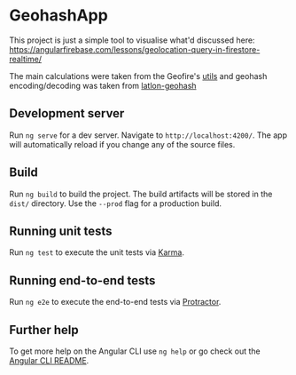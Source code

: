 # GeohashApp

This project is just a simple tool to visualise what'd discussed here: https://angularfirebase.com/lessons/geolocation-query-in-firestore-realtime/

The main calculations were taken from the Geofire's [utils](https://github.com/firebase/geofire-js/blob/master/src/utils.ts) and geohash encoding/decoding was taken from [latlon-geohash](https://github.com/chrisveness/latlon-geohash/blob/master/latlon-geohash.js)

## Development server

Run `ng serve` for a dev server. Navigate to `http://localhost:4200/`. The app will automatically reload if you change any of the source files.

## Build

Run `ng build` to build the project. The build artifacts will be stored in the `dist/` directory. Use the `--prod` flag for a production build.

## Running unit tests

Run `ng test` to execute the unit tests via [Karma](https://karma-runner.github.io).

## Running end-to-end tests

Run `ng e2e` to execute the end-to-end tests via [Protractor](http://www.protractortest.org/).

## Further help

To get more help on the Angular CLI use `ng help` or go check out the [Angular CLI README](https://github.com/angular/angular-cli/blob/master/README.md).
